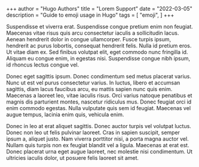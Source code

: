 +++
author = "Hugo Authors"
title = "Lorem Support"
date = "2022-03-05"
description = "Guide to emoji usage in Hugo"
tags = [
    "emoji",
]
+++

Suspendisse et viverra erat. Suspendisse congue pretium enim non feugiat. Maecenas vitae risus quis arcu consectetur iaculis a sollicitudin lacus. Aenean hendrerit dolor in congue ullamcorper. Fusce turpis ipsum, hendrerit ac purus lobortis, consequat hendrerit felis. Nulla id pretium eros. Ut vitae diam ex. Sed finibus volutpat elit, eget commodo nunc fringilla id. Aliquam eu congue enim, in egestas nisi. Suspendisse congue nibh ipsum, id rhoncus lectus congue vel.

Donec eget sagittis ipsum. Donec condimentum sed metus placerat varius. Nunc ut est vel purus consectetur varius. In luctus, libero et accumsan sagittis, diam lacus faucibus arcu, eu mattis sapien nunc quis enim. Maecenas a laoreet leo, vitae iaculis risus. Orci varius natoque penatibus et magnis dis parturient montes, nascetur ridiculus mus. Donec feugiat orci id enim commodo egestas. Nulla vulputate quis sem id feugiat. Maecenas vel augue tempus, lacinia enim quis, vehicula enim.

Donec in leo at erat aliquet sagittis. Donec auctor turpis vel volutpat luctus. Donec non leo ut felis pulvinar laoreet. Cras in sapien suscipit, semper ipsum a, aliquet justo. Nam viverra porttitor nisi, a porta magna auctor vel. Nullam quis turpis non ex feugiat blandit vel a ligula. Maecenas at erat est. Donec placerat urna eget augue laoreet, nec molestie nisi condimentum. Ut ultricies iaculis dolor, ut posuere felis laoreet sit amet.